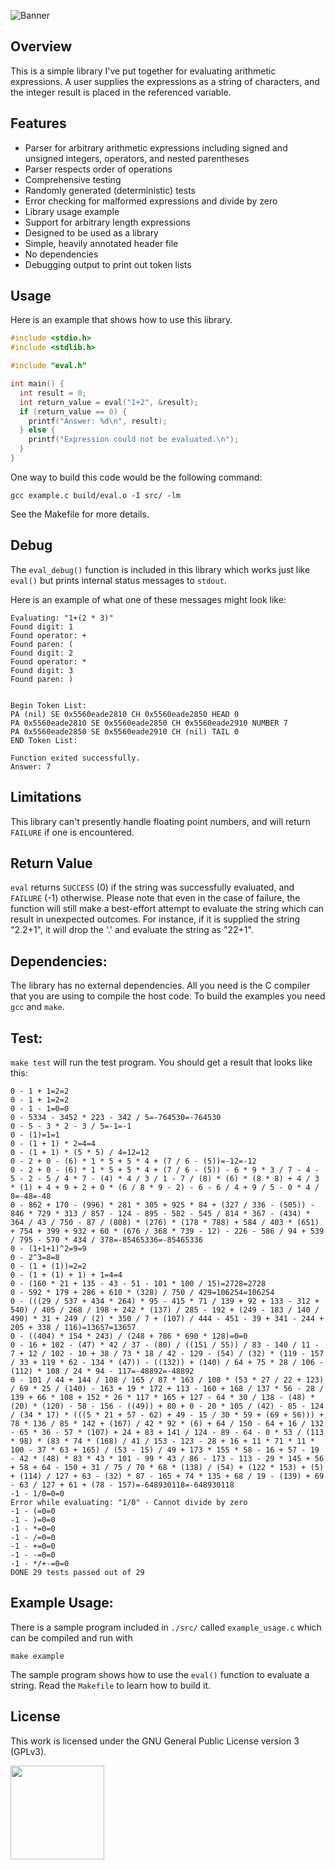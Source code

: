 ![Banner](https://s-christy.com/sbs/status-banner.svg?icon=arithmetic.svg&hue=0&title=Arithmetic%20Expression%20Parser&description=PEMDAS)

## Overview

This is a simple library I've put together for evaluating arithmetic
expressions. A user supplies the expressions as a string of characters, and the
integer result is placed in the referenced variable.

## Features

- Parser for arbitrary arithmetic expressions including signed and unsigned integers, operators, and nested parentheses
- Parser respects order of operations
- Comprehensive testing
- Randomly generated (deterministic) tests
- Error checking for malformed expressions and divide by zero
- Library usage example
- Support for arbitrary length expressions
- Designed to be used as a library
- Simple, heavily annotated header file
- No dependencies
- Debugging output to print out token lists

## Usage

Here is an example that shows how to use this library.

```c
#include <stdio.h>
#include <stdlib.h>

#include "eval.h"

int main() {
  int result = 0;
  int return_value = eval("1+2", &result);
  if (return_value == 0) {
    printf("Answer: %d\n", result);
  } else {
    printf("Expression could not be evaluated.\n");
  }
}
```

One way to build this code would be the following command:

```
gcc example.c build/eval.o -I src/ -lm
```

See the Makefile for more details.

## Debug

The `eval_debug()` function is included in this library which works just like
`eval()` but prints internal status messages to `stdout`.

Here is an example of what one of these messages might look like:

```
Evaluating: "1+(2 * 3)"
Found digit: 1
Found operator: +
Found paren: (
Found digit: 2
Found operator: *
Found digit: 3
Found paren: )


Begin Token List:
PA (nil) SE 0x5560eade2810 CH 0x5560eade2850 HEAD 0
PA 0x5560eade2810 SE 0x5560eade2850 CH 0x5560eade2910 NUMBER 7
PA 0x5560eade2850 SE 0x5560eade2910 CH (nil) TAIL 0
END Token List:

Function exited successfully.
Answer: 7
```

## Limitations

This library can't presently handle floating point numbers, and will return
`FAILURE` if one is encountered.

## Return Value

`eval` returns `SUCCESS` (0) if the string was successfully evaluated, and
`FAILURE` (-1) otherwise. Please note that even in the case of failure, the
function will still make a best-effort attempt to evaluate the string which can
result in unexpected outcomes. For instance, if it is supplied the string
"2.2+1", it will drop the '.' and evaluate the string as "22+1".

## Dependencies:

The library has no external dependencies. All you need is the C compiler that
you are using to compile the host code. To build the examples you need `gcc` and
`make`.

## Test:

`make test` will run the test program. You should get a result that looks like
this:

```
0 - 1 + 1=2=2
0 - 1 + 1=2=2
0 - 1 - 1=0=0
0 - 5334 - 3452 * 223 - 342 / 5=-764530=-764530
0 - 5 - 3 * 2 - 3 / 5=-1=-1
0 - (1)=1=1
0 - (1 + 1) * 2=4=4
0 - (1 + 1) * (5 * 5) / 4=12=12
0 - 2 + 0 - (6) * 1 * 5 + 5 * 4 + (7 / 6 - (5))=-12=-12
0 - 2 + 0 - (6) * 1 * 5 + 5 * 4 + (7 / 6 - (5)) - 6 * 9 * 3 / 7 - 4 - 5 - 2 - 5 / 4 * 7 - (4) * 4 / 3 / 1 - 7 / (8) * (6) * (8 * 8) + 4 / 3 * (1) + 4 + 9 + 2 + 0 * (6 / 8 * 9 - 2) - 6 - 6 / 4 + 9 / 5 - 0 * 4 / 8=-48=-48
0 - 862 + 170 - (996) * 281 * 305 + 925 * 84 + (327 / 336 - (505)) - 846 * 729 * 313 / 857 - 124 - 895 - 582 - 545 / 814 * 367 - (434) * 364 / 43 / 750 - 87 / (808) * (276) * (178 * 788) + 584 / 403 * (651) + 754 + 399 + 932 + 60 * (676 / 368 * 739 - 12) - 226 - 586 / 94 + 539 / 795 - 570 * 434 / 378=-85465336=-85465336
0 - (1+1+1)^2=9=9
0 - 2^3=8=8
0 - (1 + (1))=2=2
0 - (1 + (1) + 1) + 1=4=4
0 - (160 * 21 + 135 - 43 - 51 - 101 * 100 / 15)=2728=2728
0 - 592 * 179 + 286 + 610 * (328) / 750 / 429=106254=106254
0 - (((29 / 537 + 434 * 264) * 95 - 415 * 71 / 139 + 92 + 133 - 312 + 540) / 405 / 268 / 198 + 242 * (137) / 285 - 192 + (249 - 183 / 140 / 490) * 31 + 249 / (2) * 350 / 7 + (107) / 444 - 451 - 39 + 341 - 244 + 205 + 338 / 116)=13657=13657
0 - ((404) * 154 * 243) / (248 + 786 * 690 * 128)=0=0
0 - 16 + 102 - (47) * 42 / 37 - (80) / ((151 / 55)) / 83 - 140 / 11 - 7 + 12 / 102 - 10 + 38 / 73 * 18 / 42 - 129 - (54) / (32) * (119 - 157 / 33 + 119 * 62 - 134 * (47)) - ((132)) + (140) / 64 + 75 * 28 / 106 - (112) * 108 / 24 * 94 - 117=-48892=-48892
0 - 101 / 44 + 144 / 108 / 165 / 87 * 163 / 108 * (53 * 27 / 22 + 123) / 69 * 25 / (140) - 163 + 19 * 172 + 113 - 160 + 168 / 137 * 56 - 28 / 139 + 66 * 108 + 152 * 26 * 117 * 165 + 127 - 64 * 30 / 138 - (48) * (20) * (120) - 58 - 156 - ((49)) + 80 + 0 - 20 * 105 / (42) - 85 - 124 / (34 * 17) * (((5 * 21 + 57 - 62) + 49 - 15 / 30 * 59 + (69 + 56))) + 78 * 136 / 85 * 142 + (167) / 42 * 92 * (6) + 64 / 150 - 64 + 16 / 132 - 65 * 36 - 57 * (107) + 24 + 83 + 141 / 124 - 89 - 64 - 0 * 53 / (113 * 98) * (83 * 74 * (168) / 41 / 153 - 123 - 28 + 16 + 11 * 71 * 11 * 100 - 37 * 63 + 165) / (53 - 15) / 49 + 173 * 155 * 58 - 16 + 57 - 19 - 42 * (48) * 83 * 43 * 101 - 99 * 43 / 86 - 173 - 113 - 29 * 145 + 56 + 58 + 64 - 150 + 31 / 75 / 70 * 68 * (138) / (54) + (122 * 153) + (5) + (114) / 127 + 63 - (32) * 87 - 165 + 74 * 135 + 68 / 19 - (139) + 69 - 63 / 127 + 61 + (78 - 157)=-648930118=-648930118
-1 - 1/0=0=0
Error while evaluating: "1/0" - Cannot divide by zero
-1 - (=0=0
-1 - )=0=0
-1 - *=0=0
-1 - /=0=0
-1 - +=0=0
-1 - -=0=0
-1 - */+-=0=0
DONE 29 tests passed out of 29
```

## Example Usage:

There is a sample program included in `./src/` called
`example_usage.c` which can be compiled and run with

```
make example
```

The sample program shows how to use the `eval()` function
to evaluate a string. Read the `Makefile` to learn how to
build it.

## License

This work is licensed under the GNU General Public License version 3 (GPLv3).

[<img src="https://s-christy.com/status-banner-service/GPLv3_Logo.svg" width="150" />](https://www.gnu.org/licenses/gpl-3.0.en.html)
